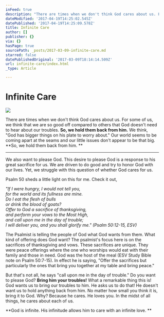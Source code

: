 ```yaml
---
inFeed: true
description: "There are times when we don't think God cares about us. For some of us, we think that we are so good off compared to others that God doesn't need to hear about our troubles.\_So, we hold them back from him.\_We think, \"God has bigger things on his plate to worry about.\" Our world seems to be coming apart at the seams and our little issues don't appear to be that big.\_So, we hold them back from him.\_"
dateModified: '2017-04-19T14:25:02.545Z'
datePublished: '2017-04-19T14:25:09.578Z'
title: Infinite Care
author: []
publisher: {}
via: {}
hasPage: true
sourcePath: _posts/2017-03-09-infinite-care.md
starred: false
datePublishedOriginal: '2017-03-09T18:14:14.509Z'
url: infinite-care/index.html
_type: Article

---
```

# Infinite Care
![](https://the-grid-user-content.s3-us-west-2.amazonaws.com/be4cbafa-9ffe-405d-92a5-fb6170331d82.jpg)

There are times when we don't think God cares about us. For some of us, we think that we are so good off compared to others that God doesn't need to hear about our troubles. **So, we hold them back from him.** We think, "God has bigger things on his plate to worry about." Our world seems to be coming apart at the seams and our little issues don't appear to be that big. **So, we hold them back from him. **

---

We also want to please God. This desire to please God is a response to his great sacrifice for us. We are driven to do good and try to honor God with our lives. Yet, we struggle with this question of whether God cares for us.

Psalm 50 sheds a little light on this for me. Check it out,

_"If I were hungry, I would not tell you,  
for the world and its fullness are mine.  
Do I eat the flesh of bulls  
or drink the blood of goats?  
Offer to God a sacrifice of thanksgiving,  
and perform your vows to the Most High,  
and call upon me in the day of trouble;  
I will deliver you, and you shall glorify me." (Psalm 50:12-15, ESV)_

The Psalmist is telling the people of God what God wants from them. What kind of offering does God want? The psalmist's focus here is on the sacrifices of thanksgiving and vows. These sacrifices are unique. They were peace offerings where the one who worships would eat with their family and those in need. God was the host of the meal (ESV Study Bible note on Psalm 50:7-15). In effect he is saying, "Offer the sacrifices but particularly the ones that bring you together at my table and bring peace."

But that's not all, he says "call upon me in the day of trouble." Do you want to please God? **Bring him your troubles!** What a remarkable thing this is! God wants us to bring our troubles to him. He asks us to do that! He doesn't want us to hold anything back from him. No matter how small you think it is, bring it to God. Why? Because he cares. He loves you. In the midst of all things, he cares about each of us.

**God is infinite. His infinitude allows him to care with an infinite love. **